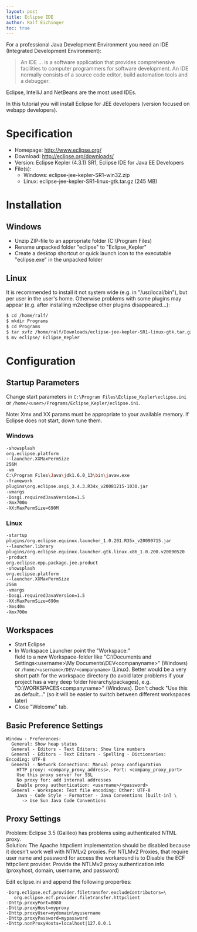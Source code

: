 ```yaml
---
layout: post
title: Eclipse IDE
author: Ralf Eichinger
toc: true
---
```


For a professional Java Development Environment you need an IDE (Integrated Development Environment):

> An IDE ... is a software application that provides comprehensive facilities to computer programmers for software development. An IDE normally consists of a source code editor, build automation tools and a debugger.

Eclipse, IntelliJ and NetBeans are the most used IDEs.

In this tutorial you will install Eclipse for JEE developers (version focused on webapp developers).

# Specification

* Homepage: <http://www.eclipse.org/>
* Download: <http://eclipse.org/downloads/>
* Version: Eclipse Kepler (4.3.1) SR1, Eclipse IDE for Java EE Developers
* File(s):
  * Windows: eclipse-jee-kepler-SR1-win32.zip
  * Linux: eclipse-jee-kepler-SR1-linux-gtk.tar.gz (245 MB)

# Installation

## Windows

* Unzip ZIP-file to an appropriate folder (C:\Program Files)
* Rename unpacked folder "eclipse" to "Eclipse_Kepler"
* Create a desktop shortcut or quick launch icon to the executable "eclipse.exe" in the unpacked folder

## Linux

It is recommended to install it not system wide (e.g. in "/usr/local/bin"), but per user in the user's home. Otherwise problems with some plugins may appear (e.g. after installing m2eclipse other plugins disappeared...):

```sh
$ cd /home/ralf/
$ mkdir Programs
$ cd Programs
$ tar xvfz /home/ralf/Downloads/eclipse-jee-kepler-SR1-linux-gtk.tar.gz
$ mv eclipse/ Eclipse_Kepler
```

# Configuration

## Startup Parameters

Change start parameters in `C:\Program Files\Eclipse_Kepler\eclipse.ini` or `/home/<user>/Programs/Eclipse_Kepler/eclipse.ini`.

Note: Xmx and XX params must be appropriate to your available memory. If Eclipse does not start, down tune them.

### Windows

```sh
-showsplash
org.eclipse.platform
--launcher.XXMaxPermSize
256M
-vm
C:\Program Files\Java\jdk1.6.0_13\bin\javaw.exe
-framework
plugins\org.eclipse.osgi_3.4.3.R34x_v20081215-1030.jar
-vmargs
-Dosgi.requiredJavaVersion=1.5
-Xmx700m
-XX:MaxPermSize=690M
```

### Linux

```sh
-startup
plugins/org.eclipse.equinox.launcher_1.0.201.R35x_v20090715.jar
--launcher.library
plugins/org.eclipse.equinox.launcher.gtk.linux.x86_1.0.200.v20090520
-product
org.eclipse.epp.package.jee.product
-showsplash
org.eclipse.platform
--launcher.XXMaxPermSize
256m
-vmargs
-Dosgi.requiredJavaVersion=1.5
-XX:MaxPermSize=690m
-Xms40m
-Xmx700m
```

## Workspaces

* Start Eclipse
* In Workspace Launcher point the "Workspace:"\
  field to a new Workspace-folder like "C:\Documents and Settings\<username>\My Documents\DEV\<companyname>" (Windows) or `/home/<username>/DEV/<companyname>` (Linux).
  Better would be a very short path for the workspace directory (to avoid later problems if your project has a very deep folder hierarchy/packages), e.g. "D:\WORKSPACES\<companyname>" (Windows).
  Don't check "Use this as default..." (so it will be easier to switch between different workspaces later)
* Close "Welcome" tab.

## Basic Preference Settings

```
Window - Preferences:
  General: Show heap status
  General - Editors - Text Editors: Show line numbers
  General - Editors - Text Editors - Spelling - Dictionaries: Encoding: UTF-8
  General - Network Connections: Manual proxy configuration
    HTTP proxy: <company_proxy_address>, Port: <company_proxy_port>
    Use this proxy server for SSL
    No proxy for: add internal addresses
    Enable proxy authentication: <username>/<password>
  General - Workspace: Text file encoding: Other: UTF-8
    Java - Code Style - Formatter - Java Conventions [built-in] \
      -> Use Sun Java Code Conventions 
```

## Proxy Settings

Problem: Eclipse 3.5 (Galileo) has problems using authenticated NTML proxy.\
Solution: The Apache httpclient implementation should be disabled because it doesn’t work well with NTMLv2 proxies. For NTLMv2 Proxies, that require user name and password for access the workaround is to Disable the ECF httpclient provider. Provide the NTLMv2 proxy authentication info (proxyhost, domain, username, and password)

Edit eclipse.ini and append the following properties:

```
-Dorg.eclipse.ecf.provider.filetransfer.excludeContributors=\
   org.eclipse.ecf.provider.filetransfer.httpclient
-Dhttp.proxyPort=8080
-Dhttp.proxyHost=myproxy
-Dhttp.proxyUser=mydomain\myusername
-Dhttp.proxyPassword=mypassword
-Dhttp.nonProxyHosts=localhost|127.0.0.1
```

